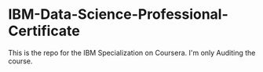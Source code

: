 # IBM-Data-Science-Professional-Certificate
This is the repo for the IBM Specialization on Coursera. I'm only Auditing the course.  
